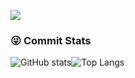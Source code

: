 ![](https://readme-typing-svg.demolab.com?font=Fira+Code&pause=997&width=435&lines=%F0%9F%91%8B++Hi%2C+this+is+yj8023xx's+Github!)


### 😜 Commit Stats

![GitHub stats](https://github-readme-stats.vercel.app/api?username=yj8023xx&show_icons=true)![Top Langs](https://github-readme-stats.vercel.app/api/top-langs/?username=yj8023xx&hide=TeX&layout=compact)

